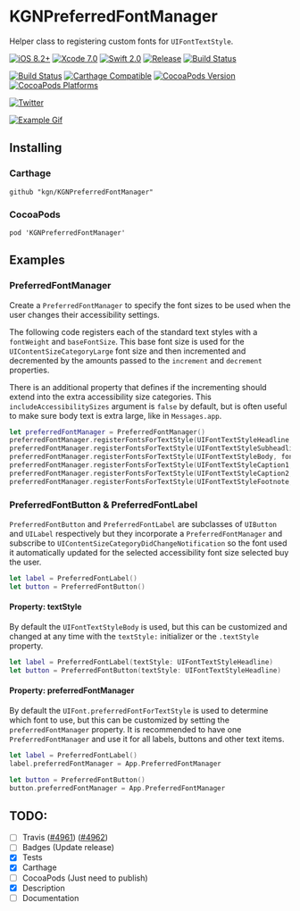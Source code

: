 # KGNPreferredFontManager

Helper class to registering custom fonts for `UIFontTextStyle`.

[![iOS 8.2+](http://img.shields.io/badge/iOS-8.2%2B-blue.svg)]()
[![Xcode 7.0](http://img.shields.io/badge/Xcode-7.0-blue.svg)]()
[![Swift 2.0](http://img.shields.io/badge/Swift-2.0-blue.svg)]()
[![Release](https://img.shields.io/github/release/kgn/KGNPreferredFontManager.svg)](/releases)
[![Build Status](http://img.shields.io/badge/License-MIT-lightgrey.svg)](/LICENSE)

[![Build Status](https://travis-ci.org/kgn/KGNPreferredFontManager.svg)](https://travis-ci.org/kgn/KGNPreferredFontManager)
[![Carthage Compatible](https://img.shields.io/badge/Carthage-Compatible-4BC51D.svg)](https://github.com/Carthage/Carthage)
[![CocoaPods Version](https://img.shields.io/cocoapods/v/KGNPreferredFontManager.svg)](https://cocoapods.org/pods/KGNPreferredFontManager)
[![CocoaPods Platforms](https://img.shields.io/cocoapods/p/KGNPreferredFontManager.svg)](https://cocoapods.org/pods/KGNPreferredFontManager)

[![Twitter](https://img.shields.io/badge/Twitter-@iamkgn-55ACEE.svg)](http://twitter.com/iamkgn)

[![Example Gif](https://d13yacurqjgara.cloudfront.net/users/7253/screenshots/1877784/fonts.gif)](https://dribbble.com/shots/1877784-Dynamic-Fonts)

## Installing

### Carthage
```
github "kgn/KGNPreferredFontManager"
```

### CocoaPods
```
pod 'KGNPreferredFontManager'
```

## Examples

### PreferredFontManager
Create a `PreferredFontManager` to specify the font sizes to be used when the user changes their accessibility settings. 

The following code registers each of the standard text styles with a `fontWeight` and `baseFontSize`. This base font size is used for the `UIContentSizeCategoryLarge` font size and then incremented and decremented by the amounts passed to the `increment` and `decrement` properties. 

There is an additional property that defines if the incrementing should extend into the extra accessibility size categories. This `includeAccessibilitySizes` argument is `false` by default, but is often useful to make sure body text is extra large, like in `Messages.app`.

``` Swift
let preferredFontManager = PreferredFontManager()
preferredFontManager.registerFontsForTextStyle(UIFontTextStyleHeadline, fontName: nil, fontWeight: UIFontWeightUltraLight, baseFontSize: UIFont.systemFontSize()*4, increment: 1, decrement: 1)
preferredFontManager.registerFontsForTextStyle(UIFontTextStyleSubheadline, fontName: nil, fontWeight: UIFontWeightRegular, baseFontSize: UIFont.systemFontSize()*2, increment: 1, decrement: 1)
preferredFontManager.registerFontsForTextStyle(UIFontTextStyleBody, fontName: nil, fontWeight: UIFontWeightRegular, baseFontSize: UIFont.labelFontSize(), increment: 2, decrement: 1, includeAccessibilitySizes: true)
preferredFontManager.registerFontsForTextStyle(UIFontTextStyleCaption1, fontName: nil, fontWeight: UIFontWeightMedium, baseFontSize: UIFont.systemFontSize(), increment: 1, decrement: 1)
preferredFontManager.registerFontsForTextStyle(UIFontTextStyleCaption2, fontName: nil, fontWeight: UIFontWeightRegular, baseFontSize: UIFont.systemFontSize(), increment: 1, decrement: 1)
preferredFontManager.registerFontsForTextStyle(UIFontTextStyleFootnote, fontName: nil, fontWeight: UIFontWeightRegular, baseFontSize: UIFont.smallSystemFontSize(), increment: 1, decrement: 1)
```

### PreferredFontButton & PreferredFontLabel
`PreferredFontButton` and `PreferredFontLabel` are subclasses of `UIButton` and `UILabel` respectively but they incorporate a `PreferredFontManager` and subscribe to `UIContentSizeCategoryDidChangeNotification` so the font used it automatically updated for the selected accessibility font size selected buy the user.

``` Swift
let label = PreferredFontLabel()
let button = PreferredFontButton()
```

#### Property: textStyle
By default the `UIFontTextStyleBody` is used, but this can be customized and changed at any time with the `textStyle:` initializer or the `.textStyle` property.

``` Swift
let label = PreferredFontLabel(textStyle: UIFontTextStyleHeadline)
let button = PreferredFontButton(textStyle: UIFontTextStyleHeadline)
```

#### Property: preferredFontManager
By default the `UIFont.preferredFontForTextStyle` is used to determine which font to use, but this can be customized by setting the `preferredFontManager` property. It is recommended to have one `PreferredFontManager` and use it for all labels, buttons and other text items.

``` Swift
let label = PreferredFontLabel()
label.preferredFontManager = App.PreferredFontManager

let button = PreferredFontButton()
button.preferredFontManager = App.PreferredFontManager
```

## TODO:
- [ ] Travis ([#4961](https://github.com/travis-ci/travis-ci/issues/4961)) ([#4962](https://github.com/travis-ci/travis-ci/issues/4962))
- [ ] Badges (Update release)
- [X] Tests
- [X] Carthage
- [ ] CocoaPods (Just need to publish)
- [X] Description
- [ ] Documentation

